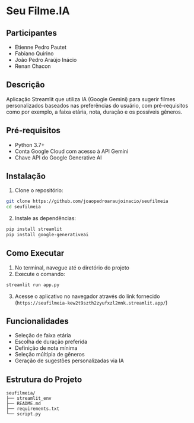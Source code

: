 # Seu Filme.IA

## Participantes
- Etienne Pedro Pautet
- Fabiano Quirino
- João Pedro Araújo Inácio
- Renan Chacon

## Descrição
Aplicação Streamlit que utiliza IA (Google Gemini) para sugerir filmes personalizados baseados nas preferências do usuário, com pré-requisitos como por exemplo, a faixa etária, nota, duração e os possíveis gêneros.

## Pré-requisitos
- Python 3.7+
- Conta Google Cloud com acesso à API Gemini
- Chave API do Google Generative AI

## Instalação

1. Clone o repositório:
```bash
git clone https://github.com/joaopedroaraujoinacio/seufilmeia
cd seufilmeia
```

2. Instale as dependências:
```bash
pip install streamlit
pip install google-generativeai
```

## Como Executar

1. No terminal, navegue até o diretório do projeto
2. Execute o comando:
```bash
streamlit run app.py
```

3. Acesse o aplicativo no navegador através do link fornecido (`https://seufilmeia-kew2t9szth2zyufxzl2mnk.streamlit.app/`)

## Funcionalidades
- Seleção de faixa etária
- Escolha de duração preferida
- Definição de nota mínima
- Seleção múltipla de gêneros
- Geração de sugestões personalizadas via IA

## Estrutura do Projeto
```
seufilmeia/
├── streamlit_env
├── README.md
├── requirements.txt
└── script.py
```
